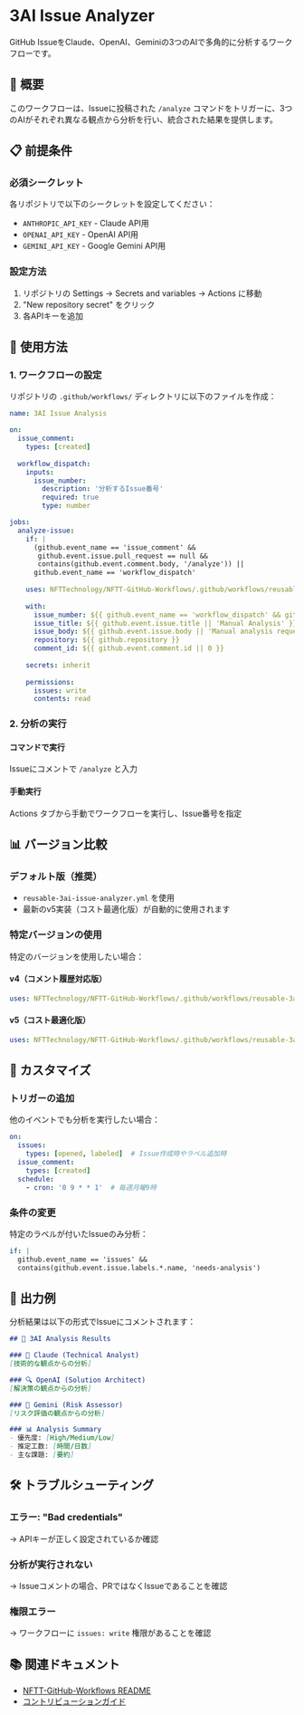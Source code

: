 # 3AI Issue Analyzer

GitHub IssueをClaude、OpenAI、Geminiの3つのAIで多角的に分析するワークフローです。

## 🎯 概要

このワークフローは、Issueに投稿された `/analyze` コマンドをトリガーに、3つのAIがそれぞれ異なる観点から分析を行い、統合された結果を提供します。

## 📋 前提条件

### 必須シークレット

各リポジトリで以下のシークレットを設定してください：

- `ANTHROPIC_API_KEY` - Claude API用
- `OPENAI_API_KEY` - OpenAI API用  
- `GEMINI_API_KEY` - Google Gemini API用

### 設定方法

1. リポジトリの Settings → Secrets and variables → Actions に移動
2. "New repository secret" をクリック
3. 各APIキーを追加

## 🚀 使用方法

### 1. ワークフローの設定

リポジトリの `.github/workflows/` ディレクトリに以下のファイルを作成：

```yaml
name: 3AI Issue Analysis

on:
  issue_comment:
    types: [created]
  
  workflow_dispatch:
    inputs:
      issue_number:
        description: '分析するIssue番号'
        required: true
        type: number

jobs:
  analyze-issue:
    if: |
      (github.event_name == 'issue_comment' && 
       github.event.issue.pull_request == null &&
       contains(github.event.comment.body, '/analyze')) ||
      github.event_name == 'workflow_dispatch'
    
    uses: NFTTechnology/NFTT-GitHub-Workflows/.github/workflows/reusable-3ai-issue-analyzer.yml@main
    
    with:
      issue_number: ${{ github.event_name == 'workflow_dispatch' && github.event.inputs.issue_number || github.event.issue.number }}
      issue_title: ${{ github.event.issue.title || 'Manual Analysis' }}
      issue_body: ${{ github.event.issue.body || 'Manual analysis requested' }}
      repository: ${{ github.repository }}
      comment_id: ${{ github.event.comment.id || 0 }}
    
    secrets: inherit
    
    permissions:
      issues: write
      contents: read
```

### 2. 分析の実行

#### コマンドで実行
Issueにコメントで `/analyze` と入力

#### 手動実行
Actions タブから手動でワークフローを実行し、Issue番号を指定

## 📊 バージョン比較

### デフォルト版（推奨）
- `reusable-3ai-issue-analyzer.yml` を使用
- 最新のv5実装（コスト最適化版）が自動的に使用されます

### 特定バージョンの使用

特定のバージョンを使用したい場合：

#### v4（コメント履歴対応版）
```yaml
uses: NFTTechnology/NFTT-GitHub-Workflows/.github/workflows/reusable-3ai-issue-analyzer-v4.yml@main
```

#### v5（コスト最適化版）
```yaml
uses: NFTTechnology/NFTT-GitHub-Workflows/.github/workflows/reusable-3ai-issue-analyzer-v5.yml@main
```

## 🔧 カスタマイズ

### トリガーの追加

他のイベントでも分析を実行したい場合：

```yaml
on:
  issues:
    types: [opened, labeled]  # Issue作成時やラベル追加時
  issue_comment:
    types: [created]
  schedule:
    - cron: '0 9 * * 1'  # 毎週月曜9時
```

### 条件の変更

特定のラベルが付いたIssueのみ分析：

```yaml
if: |
  github.event_name == 'issues' && 
  contains(github.event.issue.labels.*.name, 'needs-analysis')
```

## 📝 出力例

分析結果は以下の形式でIssueにコメントされます：

```markdown
## 🤖 3AI Analysis Results

### 🌟 Claude (Technical Analyst)
[技術的な観点からの分析]

### 🔍 OpenAI (Solution Architect) 
[解決策の観点からの分析]

### 🎯 Gemini (Risk Assessor)
[リスク評価の観点からの分析]

### 📊 Analysis Summary
- 優先度: [High/Medium/Low]
- 推定工数: [時間/日数]
- 主な課題: [要約]
```

## 🛠️ トラブルシューティング

### エラー: "Bad credentials"
→ APIキーが正しく設定されているか確認

### 分析が実行されない
→ Issueコメントの場合、PRではなくIssueであることを確認

### 権限エラー
→ ワークフローに `issues: write` 権限があることを確認

## 📚 関連ドキュメント

- [NFTT-GitHub-Workflows README](../README.md)
- [コントリビューションガイド](CONTRIBUTING.md)